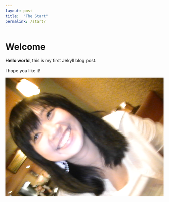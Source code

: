 ```yaml
---
layout: post
title:  "The Start"
permalink: /start/
---
```


# Welcome

**Hello world**, this is my first Jekyll blog post.

I hope you like it!

![Test](/assets/01.jpg)
